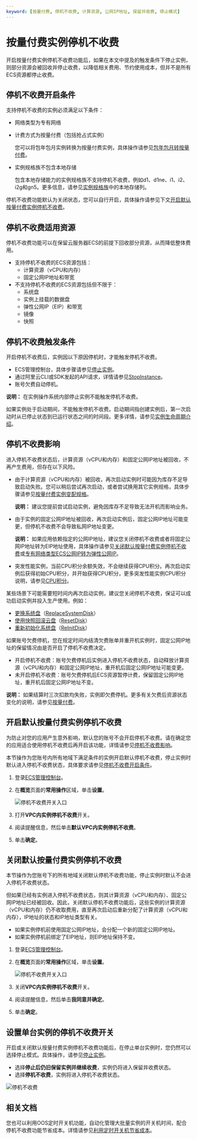 ```yaml
---
keyword: [按量付费, 停机不收费, 计算资源, 公网IP地址, 保留并收费, 停止模式]
---
```


# 按量付费实例停机不收费

开启按量付费实例停机不收费功能后，如果在本文中提及的触发条件下停止实例，则部分资源会被回收并停止收费，以降低相关费用、节约使用成本，但并不是所有ECS资源都停止收费。

## 停机不收费开启条件

支持停机不收费的实例必须满足以下条件：

-   网络类型为专有网络
-   计费方式为按量付费（包括抢占式实例）

    您可以将包年包月实例转换为按量付费实例，具体操作请参见[包年包月转按量付费](/intl.zh-CN/产品定价/转换计费方式/包年包月转按量付费.md)。

-   实例规格族不包含本地存储

    包含本地存储能力的实例规格族不支持停机不收费，例如d1、d1ne、i1、i2、i2g和gn5。更多信息，请参见[实例规格族](/intl.zh-CN/实例/实例规格族.md)中的本地存储列。


停机不收费功能默认为关闭状态，您可以自行开启，具体操作请参见下文[开启默认按量付费实例停机不收费](#default)。

## 停机不收费适用资源

停机不收费功能可以在保留云服务器ECS的前提下回收部分资源，从而降低整体费用。

-   支持停机不收费的ECS资源包括：
    -   计算资源（vCPU和内存）
    -   固定公网IP地址和带宽
-   不支持停机不收费的ECS资源包括但不限于：
    -   系统盘
    -   实例上挂载的数据盘
    -   弹性公网IP（EIP）和带宽
    -   镜像
    -   快照

## 停机不收费触发条件

开启停机不收费后，实例因以下原因停机时，才能触发停机不收费。

-   ECS管理控制台，具体步骤请参见[停止实例](/intl.zh-CN/实例/管理实例/停止实例.md)。
-   通过阿里云CLI或SDK发起的API请求，详情请参见[StopInstance](/intl.zh-CN/API参考/实例/StopInstance.md)。
-   账号欠费自动停机。

**说明：** 在实例操作系统内部停止实例不能触发停机不收费。

如果实例处于启动期间，不能触发停机不收费。启动期间指创建实例后，第一次启动时从已停止状态到已运行状态之间的时间段。更多详情，请参见[实例生命周期介绍](/intl.zh-CN/实例/实例生命周期介绍.md)。

## 停机不收费影响

进入停机不收费状态后，计算资源（vCPU和内存）和固定公网IP地址被回收，不再产生费用，但存在以下风险。

-   由于计算资源（vCPU和内存）被回收，再次启动实例时可能因为库存不足导致启动失败。您可以稍后尝试再次启动，或者尝试换用其它实例规格，具体步骤请参见[按量付费实例变配规格](/intl.zh-CN/实例/升降配实例/修改实例规格/按量付费实例变配规格.md)。

    **说明：** 建议您提前尝试启动实例，避免因库存不足导致无法开机而影响业务。

-   由于实例的固定公网IP地址被回收，再次启动实例后，固定公网IP地址可能变更，但停机不收费不会导致私网IP地址变更。

    **说明：** 如果应用依赖指定的公网IP地址，建议您关闭停机不收费或者将固定公网IP地址转为EIP地址使用，具体操作请参见[关闭默认按量付费实例停机不收费](#section_4h6_utd_2yr)或[专有网络类型ECS公网IP转为弹性公网IP](/intl.zh-CN/网络/修改IPv4地址/专有网络类型ECS公网IP转为弹性公网IP.md)。

-   突发性能实例，当前CPU积分余额失效，不会继续获得CPU积分。再次启动实例后获得初始CPU积分，并开始获得CPU积分，更多突发性能实例CPU积分说明，请参见[CPU积分](/intl.zh-CN/实例/选择实例规格/突发型/突发性能实例概述.md)。

某些场景下可能需要短时间内再次启动实例，建议您关闭停机不收费，保证可以成功启动实例并投入生产使用。例如：

-   [更换系统盘](/intl.zh-CN/块存储/云盘/更换系统盘/更换系统盘（公共镜像）.md)（[ReplaceSystemDisk](/intl.zh-CN/API参考/磁盘/ReplaceSystemDisk.md)）
-   [使用快照回滚云盘](/intl.zh-CN/块存储/云盘/使用快照回滚云盘.md)（[ResetDisk](/intl.zh-CN/API参考/磁盘/ResetDisk.md)）
-   [重新初始化系统盘](/intl.zh-CN/块存储/云盘/重新初始化云盘/重新初始化系统盘.md)（[ReInitDisk](/intl.zh-CN/API参考/磁盘/ReInitDisk.md)）

如果账号欠费停机，您在规定时间内结清欠费账单并重开机实例时，固定公网IP地址的保留情况由是否开启了停机不收费决定。

-   开启停机不收费：账号欠费停机后实例进入停机不收费状态，自动释放计算资源（vCPU和内存）和固定公网IP地址，重开机后固定公网IP地址可能变更。
-   未开启停机不收费：账号欠费停机后ECS资源暂停计费，保留固定公网IP地址，重开机后固定公网IP地址不变。

**说明：** 如果结算时三次扣款均失败，实例即欠费停机。更多有关欠费后资源状态变化的说明，请参见[按量付费](/intl.zh-CN/产品定价/计费方式/按量付费.md)。

## 开启默认按量付费实例停机不收费

为防止对您的应用产生意外影响，默认您的账号不会开启停机不收费。请在确定您的应用适合使用停机不收费后再开启该功能，详情请参见[停机不收费影响](/intl.zh-CN/产品定价/计费方式/按量付费实例停机不收费.md)。

本节操作为您账号内所有地域下满足条件的实例开启默认停机不收费，停止实例时默认进入停机不收费状态，具体要求请参见[停机不收费开启条件](/intl.zh-CN/产品定价/计费方式/按量付费实例停机不收费.md)。

1.  登录[ECS管理控制台](https://ecs.console.aliyun.com)。

2.  在**概览**页面的**常用操作**区域，单击**设置**。

    ![停机不收费开关入口](https://static-aliyun-doc.oss-accelerate.aliyuncs.com/assets/img/zh-CN/7033259951/p87545.png)

3.  打开**VPC内实例停机不收费**开关。

4.  阅读提醒信息，然后单击**默认VPC内实例停机不收费**。

5.  单击**确定**。


## 关闭默认按量付费实例停机不收费

本节操作为您账号下的所有地域关闭默认停机不收费功能，停止实例时默认不会进入停机不收费状态。

但如果已经有实例进入停机不收费状态，则其计算资源（vCPU和内存）、固定公网IP地址已经被回收。因此，关闭默认停机不收费功能后，这些实例的计算资源（vCPU和内存）仍不收取费用，直至再次启动后重新分配了计算资源（vCPU和内存），IP地址的状态和IP地址类型有关。

-   如果实例停机前使用固定公网IP地址，会分配一个新的固定公网IP地址。
-   如果实例停机前绑定了EIP地址，则EIP地址保持不变。

1.  登录[ECS管理控制台](https://ecs.console.aliyun.com)。

2.  在**概览**页面的**常用操作**区域，单击**设置**。

    ![停机不收费开关入口](https://static-aliyun-doc.oss-accelerate.aliyuncs.com/assets/img/zh-CN/7033259951/p87545.png)

3.  关闭**VPC内实例停机不收费**开关。

4.  阅读提醒信息，然后单击**我同意并确定**。

5.  单击**确定**。


## 设置单台实例的停机不收费开关

开启或关闭默认按量付费实例停机不收费功能后，在停止单台实例时，您仍然可以选择停止模式。具体操作，请参见[停止实例](/intl.zh-CN/实例/管理实例/停止实例.md)。

-   选择**停止后仍旧保留实例并继续收费**，实例仍将进入保留并收费状态。
-   选择**停机不收费**，实例将进入停机不收费状态。

![停机不收费](https://static-aliyun-doc.oss-accelerate.aliyuncs.com/assets/img/zh-CN/7033259951/p52884.png)

## 相关文档

您也可以利用OOS定时开关机功能，自动化管理大批量实例的开关机时间，配合停机不收费功能节省成本。详情请参见[利用定时开关机节省成本]()。

